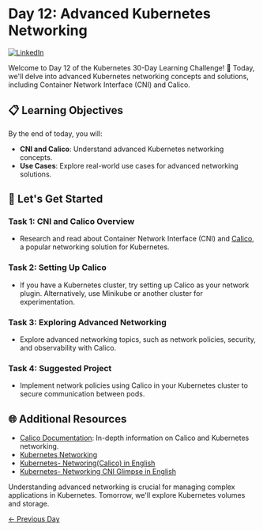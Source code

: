 # Day 12: Advanced Kubernetes Networking
[![LinkedIn](https://img.shields.io/badge/Connect%20with%20me%20on-LinkedIn-blue.svg)](https://www.linkedin.com/in/samsor-rahman18/)

Welcome to Day 12 of the Kubernetes 30-Day Learning Challenge! 🚀 Today, we'll delve into advanced Kubernetes networking concepts and solutions, including Container Network Interface (CNI) and Calico.

## 📋 Learning Objectives

By the end of today, you will:
- **CNI and Calico**: Understand advanced Kubernetes networking concepts.
- **Use Cases**: Explore real-world use cases for advanced networking solutions.

## 🚀 Let's Get Started

### Task 1: CNI and Calico Overview
- Research and read about Container Network Interface (CNI) and [Calico](https://docs.tigera.io/calico/latest/about/), a popular networking solution for Kubernetes.

### Task 2: Setting Up Calico
- If you have a Kubernetes cluster, try setting up Calico as your network plugin. Alternatively, use Minikube or another cluster for experimentation.

### Task 3: Exploring Advanced Networking
- Explore advanced networking topics, such as network policies, security, and observability with Calico.

### Task 4: Suggested Project
- Implement network policies using Calico in your Kubernetes cluster to secure communication between pods.

## 🌐 Additional Resources

- [Calico Documentation](https://docs.tigera.io/calico/latest/about/): In-depth information on Calico and Kubernetes networking.
- [Kubernetes Networking](https://youtu.be/vOo__3GqyxM?si=_r7Li9GWqTeGRHkg)
- [Kubernetes- Networing(Calico) in English](https://www.youtube.com/watch?v=vOo__3GqyxM)
- [Kubernetes- Networking CNI Glimpse in English](https://www.youtube.com/watch?v=l2BS_kuQxBA)

Understanding advanced networking is crucial for managing complex applications in Kubernetes. Tomorrow, we'll explore Kubernetes volumes and storage.

[← Previous Day](../Day11/README.md) 
